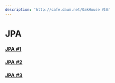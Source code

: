 ```yaml
---
description: 'http://cafe.daum.net/OakHouse 참조'
---
```


# JPA

### [JPA \#1](http://cafe.daum.net/OakHouse/SZKH/154)

### [JPA \#2](http://cafe.daum.net/OakHouse/SZKH/155)

### [JPA \#3](http://cafe.daum.net/OakHouse/SZKH/161)



